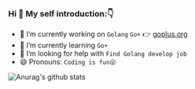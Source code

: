 ### Hi 👋 My self introduction:👇

<!-- [![1000x420](https://user-images.githubusercontent.com/438920/84861219-66036b00-b025-11ea-956b-0b5e009e0d78.gif "GeekDeen")](https://github.com/higker) -->


- 🔭 I’m currently working on `Golang` `Go+` 👉 [goplus.org](https://goplus.org)
- 🌱 I’m currently learning `Go+`
- 🤔 I’m looking for help with `Find Golang develop job`
- 😄 Pronouns: `Coding is fun😜`
<!-- - ⚡ Fun fact: ... -->

![Anurag's github stats](https://github-readme-stats.vercel.app/api?username=higker&show_icons=true&theme=radical)


<!-- [![Top Langs](https://github-readme-stats.vercel.app/api/top-langs/?username=higker&layout=compact)](https://github.com/anuraghazra/github-readme-stats) -->
